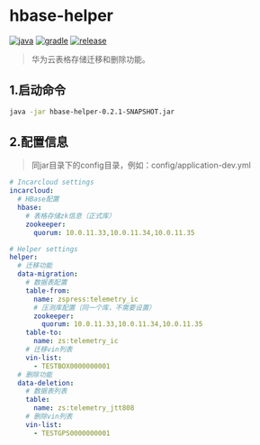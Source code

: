 # hbase-helper

[![java](https://img.shields.io/badge/java-1.8-brightgreen.svg?style=flat&logo=java)](https://www.oracle.com/java/technologies/javase-downloads.html)
[![gradle](https://img.shields.io/badge/gradle-6.3-brightgreen.svg?style=flat&logo=gradle)](https://docs.gradle.org/6.3/userguide/installation.html)
[![release](https://img.shields.io/badge/release-0.2.1-blue.svg)](https://github.com/aaric/hbase-helper/releases)

> 华为云表格存储迁移和删除功能。

## 1.启动命令

```bash
java -jar hbase-helper-0.2.1-SNAPSHOT.jar
```

## 2.配置信息

> 同jar目录下的config目录，例如：config/application-dev.yml

```yaml
# Incarcloud settings
incarcloud:
  # HBase配置
  hbase:
    # 表格存储zk信息（正式库）
    zookeeper:
      quorum: 10.0.11.33,10.0.11.34,10.0.11.35

# Helper settings
helper:
  # 迁移功能
  data-migration:
    # 数据表配置
    table-from:
      name: zspress:telemetry_ic
      # 压测库配置（同一个库，不需要设置）
      zookeeper:
        quorum: 10.0.11.33,10.0.11.34,10.0.11.35
    table-to:
      name: zs:telemetry_ic
    # 迁移vin列表
    vin-list:
      - TESTBOX0000000001
  # 删除功能
  data-deletion:
    # 数据表列表
    table:
      name: zs:telemetry_jtt808
    # 删除vin列表
    vin-list:
      - TESTGPS0000000001
```
